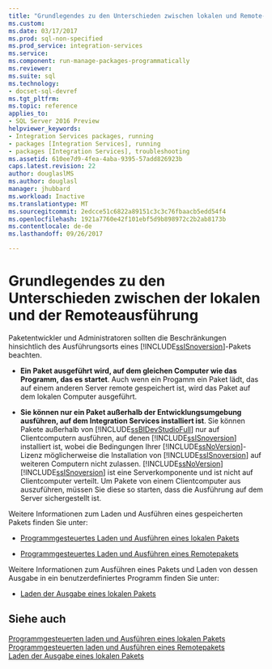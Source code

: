```yaml
---
title: "Grundlegendes zu den Unterschieden zwischen lokalen und Remote-Ausführung | Microsoft Docs"
ms.custom: 
ms.date: 03/17/2017
ms.prod: sql-non-specified
ms.prod_service: integration-services
ms.service: 
ms.component: run-manage-packages-programmatically
ms.reviewer: 
ms.suite: sql
ms.technology:
- docset-sql-devref
ms.tgt_pltfrm: 
ms.topic: reference
applies_to:
- SQL Server 2016 Preview
helpviewer_keywords:
- Integration Services packages, running
- packages [Integration Services], running
- packages [Integration Services], troubleshooting
ms.assetid: 610ee7d9-4fea-4aba-9395-57add826923b
caps.latest.revision: 22
author: douglaslMS
ms.author: douglasl
manager: jhubbard
ms.workload: Inactive
ms.translationtype: MT
ms.sourcegitcommit: 2edcce51c6822a89151c3c3c76fbaacb5edd54f4
ms.openlocfilehash: 1921a7760e42f101ebf5d9b898972c2b2ab8173b
ms.contentlocale: de-de
ms.lasthandoff: 09/26/2017

---
```

# <a name="understanding-the-differences-between-local-and-remote-execution"></a>Grundlegendes zu den Unterschieden zwischen der lokalen und der Remoteausführung
  Paketentwickler und Administratoren sollten die Beschränkungen hinsichtlich des Ausführungsorts eines [!INCLUDE[ssISnoversion](../../includes/ssisnoversion-md.md)]-Pakets beachten.  
  
-   **Ein Paket ausgeführt wird, auf dem gleichen Computer wie das Programm, das es startet**. Auch wenn ein Progamm ein Paket lädt, das auf einem anderen Server remote gespeichert ist, wird das Paket auf dem lokalen Computer ausgeführt.  
  
-   **Sie können nur ein Paket außerhalb der Entwicklungsumgebung ausführen, auf dem Integration Services installiert ist**. Sie können Pakete außerhalb von [!INCLUDE[ssBIDevStudioFull](../../includes/ssbidevstudiofull-md.md)] nur auf Clientcomputern ausführen, auf denen [!INCLUDE[ssISnoversion](../../includes/ssisnoversion-md.md)] installiert ist, wobei die Bedingungen Ihrer [!INCLUDE[ssNoVersion](../../includes/ssnoversion-md.md)]-Lizenz möglicherweise die Installation von [!INCLUDE[ssISnoversion](../../includes/ssisnoversion-md.md)] auf weiteren Computern nicht zulassen. [!INCLUDE[ssNoVersion](../../includes/ssnoversion-md.md)][!INCLUDE[ssISnoversion](../../includes/ssisnoversion-md.md)] ist eine Serverkomponente und ist nicht auf Clientcomputer verteilt. Um Pakete von einem Clientcomputer aus auszuführen, müssen Sie diese so starten, dass die Ausführung auf dem Server sichergestellt ist.  
  
 Weitere Informationen zum Laden und Ausführen eines gespeicherten Pakets finden Sie unter:  
  
-   [Programmgesteuertes Laden und Ausführen eines lokalen Pakets](../../integration-services/run-manage-packages-programmatically/loading-and-running-a-local-package-programmatically.md)  
  
-   [Programmgesteuertes Laden und Ausführen eines Remotepakets](../../integration-services/run-manage-packages-programmatically/loading-and-running-a-remote-package-programmatically.md)  
  
 Weitere Informationen zum Ausführen eines Pakets und Laden von dessen Ausgabe in ein benutzerdefiniertes Programm finden Sie unter:  
  
-   [Laden der Ausgabe eines lokalen Pakets](../../integration-services/run-manage-packages-programmatically/loading-the-output-of-a-local-package.md)  
  
## <a name="see-also"></a>Siehe auch  
 [Programmgesteuerten laden und Ausführen eines lokalen Pakets](../../integration-services/run-manage-packages-programmatically/loading-and-running-a-local-package-programmatically.md)   
 [Programmgesteuerten laden und Ausführen eines Remotepakets](../../integration-services/run-manage-packages-programmatically/loading-and-running-a-remote-package-programmatically.md)   
 [Laden der Ausgabe eines lokalen Pakets](../../integration-services/run-manage-packages-programmatically/loading-the-output-of-a-local-package.md)  
  
  

